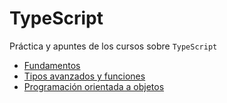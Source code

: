 # TypeScript

Práctica y apuntes de los cursos sobre `TypeScript`

- [Fundamentos](./fundamentos/README.md)
- [Tipos avanzados y funciones](./tipos-avanzados/README.md)
- [Programación orientada a objetos](./ts-poo/README.md)
